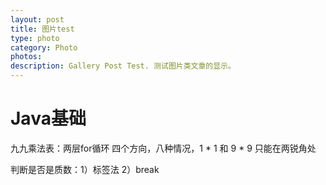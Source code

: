 ```yaml
---
layout: post
title: 图片test
type: photo
category: Photo
photos:
description: Gallery Post Test. 测试图片类文章的显示。
---
```


# Java基础

九九乘法表：两层for循环 四个方向，八种情况，1 * 1 和 9 * 9 只能在两锐角处

判断是否是质数：1）标签法 2）break
